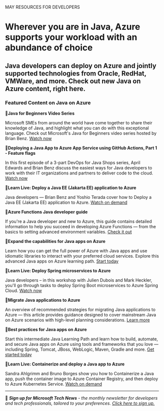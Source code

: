 MAY RESOURCES FOR DEVELOPERS
# Wherever you are in Java, Azure supports your workload with an abundance of choice

Java developers can deploy on Azure and jointly supported technologies from Oracle, RedHat, VMWare, and more. Check out new Java on Azure content, right here.
---
### Featured Content on Java on Azure

:cinema:**Java for Beginners Video Series**

Microsoft SMEs from around the world have come together to share their knowledge of Java, and highlight what you can do with this exceptional language. Check out Microsoft's Java for Beginners video series hosted by Brian Benz. [Watch now](https://aka.ms/javaforbeginners)

:cinema:**Deploying a Java App to Azure App Service using GitHub Actions, Part 1 - Feature flags**

In this first episode of a 3-part DevOps for Java Shops series, April Edwards and Brian Benz discuss the easiest ways for Java developers to work with their IT organizations and partners to deliver code to the cloud. [Watch now](https://docs.microsoft.com/shows/devops-lab/deploying-a-java-app-to-azure-app-service-using-github-actions-part-1-feature-flags?ocid=AID3045628)

:cinema:**Learn Live: Deploy a Java EE (Jakarta EE) application to Azure**

Java developers — Brian Benz and Yoshio Terada cover how to Deploy a Java EE (Jakarta EE) application to Azure. [Watch on demand](https://docs.microsoft.com/shows/learn-live/deploy-apps-java-azure-ep03-deploy-java-ee-jakarta-ee-application-azure?ocid=AID3045628)

:scroll:**Azure Functions Java developer guide**

If you're a Java developer and new to Azure, this guide contains detailed information to help you succeed in developing Azure Functions — from the basics to setting advanced environment variables. [Check it out](https://docs.microsoft.com/azure/azure-functions/functions-reference-java?ocid=AID3045628)

:scroll:**Expand the capabilities for Java apps on Azure**

Learn how you can get the full power of Azure with Java apps and use idiomatic libraries to interact with your preferred cloud services. Explore this advanced Java apps on Azure learning path. [Start today](https://docs.microsoft.com/learn/paths/expand-capabilities-java-azure/?ocid=AID3045628)

:cinema:**Learn Live: Deploy Spring microservices to Azure**

Java developers – in this workshop with Julien Dubois and Mark Heckler, you'll go through tasks to deploy Spring Boot microservices to Azure Spring Cloud. [Watch now](https://docs.microsoft.com/shows/learn-live/deploy-apps-java-azure-ep02-deploy-spring-microservices-azure?ocid=AID3045628)

:scroll:**Migrate Java applications to Azure**

An overview of recommended strategies for migrating Java applications to Azure — this article provides guidance designed to cover mainstream Java on Azure scenarios with high-level planning considerations. [Learn more](https://docs.microsoft.com/azure/developer/java/migration/migration-overview?ocid=AID3045628)

:scroll:**Best practices for Java apps on Azure**

Start this intermediate Java Learning Path and learn how to build, automate, and secure Java apps on Azure using tools and frameworks that you love — including Spring, Tomcat, JBoss, WebLogic, Maven, Gradle and more. [Get started today](https://docs.microsoft.com/learn/paths/best-practices-java-azure/?ocid=AID3045628)

:cinema:**Learn Live: Containerize and deploy a Java app to Azure**

Sandra Ahlgrimm and Bruno Borges show you how to Containerize a Java app, push the container image to Azure Container Registry, and then deploy to Azure Kubernetes Service. [Watch on demand](https://docs.microsoft.com/shows/learn-live/deploy-apps-java-azure-ep01-containerize-deploy-java-app-azure?ocid=AID3045628)
___ 

:bookmark: ***Sign up for Microsoft Tech News** - the monthly newsletter for developers and tech professionals, tailored to your preferences. [Click here to sign up.](https://developer.microsoft.com/Newsletter/?ocid=AID3045262)*

